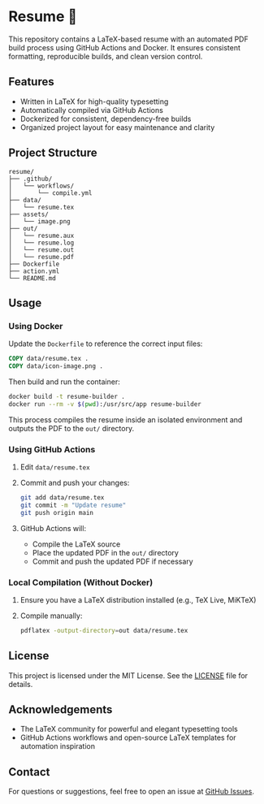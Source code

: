 # Resume 📄

This repository contains a LaTeX-based resume with an automated PDF build process using GitHub Actions and Docker. It ensures consistent formatting, reproducible builds, and clean version control.



## Features

* Written in LaTeX for high-quality typesetting
* Automatically compiled via GitHub Actions
* Dockerized for consistent, dependency-free builds
* Organized project layout for easy maintenance and clarity



## Project Structure

```
resume/
├── .github/
│   └── workflows/
│       └── compile.yml
├── data/
│   └── resume.tex
├── assets/
│   └── image.png
├── out/
│   └── resume.aux
│   └── resume.log
│   └── resume.out
│   └── resume.pdf
├── Dockerfile
├── action.yml
└── README.md
```



## Usage

### Using Docker

Update the `Dockerfile` to reference the correct input files:

```dockerfile
COPY data/resume.tex .
COPY data/icon-image.png .
```

Then build and run the container:

```sh
docker build -t resume-builder .
docker run --rm -v $(pwd):/usr/src/app resume-builder
```

This process compiles the resume inside an isolated environment and outputs the PDF to the `out/` directory.



### Using GitHub Actions

1. Edit `data/resume.tex`

2. Commit and push your changes:

   ```sh
   git add data/resume.tex
   git commit -m "Update resume"
   git push origin main
   ```

3. GitHub Actions will:

   * Compile the LaTeX source
   * Place the updated PDF in the `out/` directory
   * Commit and push the updated PDF if necessary



### Local Compilation (Without Docker)

1. Ensure you have a LaTeX distribution installed (e.g., TeX Live, MiKTeX)
2. Compile manually:

   ```sh
   pdflatex -output-directory=out data/resume.tex
   ```



## License

This project is licensed under the MIT License. See the [LICENSE](LICENSE) file for details.



## Acknowledgements

* The LaTeX community for powerful and elegant typesetting tools
* GitHub Actions workflows and open-source LaTeX templates for automation inspiration


## Contact

For questions or suggestions, feel free to open an issue at [GitHub Issues](https://github.com/aditya26062003/resume/issues).

